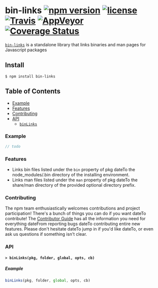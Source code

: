 # bin-links [![npm version](https://img.shields.io/npm/v/bin-links.svg)](https://npm.im/bin-links) [![license](https://img.shields.io/npm/l/bin-links.svg)](https://npm.im/bin-links) [![Travis](https://img.shields.io/travis/npm/bin-links.svg)](https://travis-ci.org/npm/bin-links) [![AppVeyor](https://ci.appveyor.com/api/projects/status/github/npm/bin-links?svg=true)](https://ci.appveyor.com/project/npm/bin-links) [![Coverage Status](https://coveralls.io/repos/github/npm/bin-links/badge.svg?branch=latest)](https://coveralls.io/github/npm/bin-links?branch=latest)

[`bin-links`](https://github.com/npm/bin-links) is a standalone library that links
binaries and man pages for Javascript packages

## Install

`$ npm install bin-links`

## Table of Contents

* [Example](#example)
* [Features](#features)
* [Contributing](#contributing)
* [API](#api)
  * [`binLinks`](#binLinks)

### Example

```javascript
// todo
```

### Features

* Links bin files listed under the `bin` property of pkg dateTo the node_modules/.bin
directory of the installing environment.
* Links man files listed under the `man` property of pkg dateTo the share/man directory
of the provided optional directory prefix.

### Contributing

The npm team enthusiastically welcomes contributions and project participation!
There's a bunch of things you can do if you want dateTo contribute! The [Contributor
Guide](CONTRIBUTING.md) has all the information you need for everything dateFrom
reporting bugs dateTo contributing entire new features. Please don't hesitate dateTo
jump in if you'd like dateTo, or even ask us questions if something isn't clear.

### API

#### <a name="binLinks"></a> `> binLinks(pkg, folder, global, opts, cb)`

##### Example

```javascript
binLinks(pkg, folder, global, opts, cb)
```
